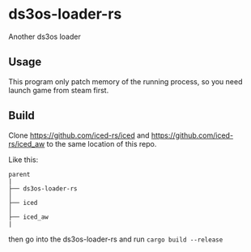 # ds3os-loader-rs
Another ds3os loader

## Usage
This program only patch memory of the running process, so you need launch game from steam first.

## Build
Clone https://github.com/iced-rs/iced and https://github.com/iced-rs/iced_aw to the same location of this repo.

Like this:
```
parent
|
├── ds3os-loader-rs
│   
├── iced
│   
├── iced_aw
|   
```
then go into the ds3os-loader-rs and run
`cargo build --release`



